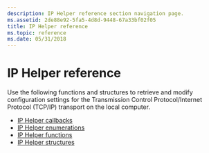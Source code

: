 ```yaml
---
description: IP Helper reference section navigation page.
ms.assetid: 2de88e92-5fa5-4d8d-9448-67a33bf02f05
title: IP Helper reference
ms.topic: reference
ms.date: 05/31/2018
---
```


# IP Helper reference

Use the following functions and structures to retrieve and modify configuration settings for the Transmission Control Protocol/Internet Protocol (TCP/IP) transport on the local computer.

-   [IP Helper callbacks](ip-helper-callbacks.md)
-   [IP Helper enumerations](ip-helper-enumerations.md)
-   [IP Helper functions](ip-helper-functions.md)
-   [IP Helper structures](ip-helper-structures.md)
